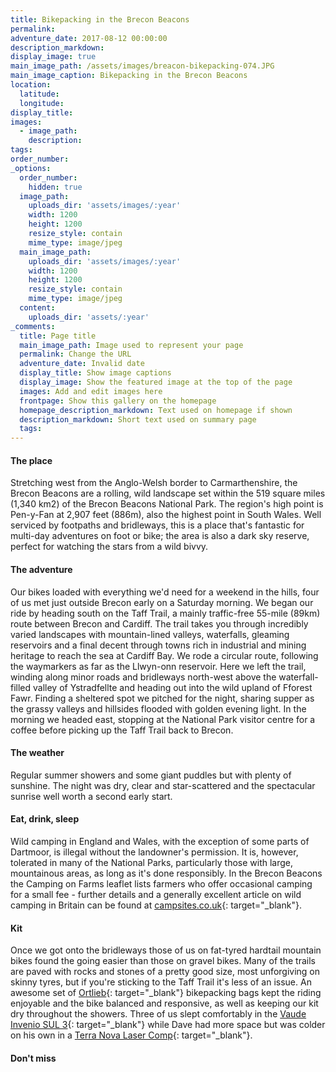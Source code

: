 ```yaml
---
title: Bikepacking in the Brecon Beacons
permalink:
adventure_date: 2017-08-12 00:00:00
description_markdown:
display_image: true
main_image_path: /assets/images/breacon-bikepacking-074.JPG
main_image_caption: Bikepacking in the Brecon Beacons
location:
  latitude:
  longitude:
display_title:
images:
  - image_path:
    description:
tags:
order_number:
_options:
  order_number:
    hidden: true
  image_path:
    uploads_dir: 'assets/images/:year'
    width: 1200
    height: 1200
    resize_style: contain
    mime_type: image/jpeg
  main_image_path:
    uploads_dir: 'assets/images/:year'
    width: 1200
    height: 1200
    resize_style: contain
    mime_type: image/jpeg
  content:
    uploads_dir: 'assets/:year'
_comments:
  title: Page title
  main_image_path: Image used to represent your page
  permalink: Change the URL
  adventure_date: Invalid date
  display_title: Show image captions
  display_image: Show the featured image at the top of the page
  images: Add and edit images here
  frontpage: Show this gallery on the homepage
  homepage_description_markdown: Text used on homepage if shown
  description_markdown: Short text used on summary page
  tags:
---
```


#### The place

Stretching west from the Anglo-Welsh border to Carmarthenshire, the Brecon Beacons are a rolling, wild landscape set within the 519 square miles (1,340 km2) of the Brecon Beacons National Park. The region's high point is Pen-y-Fan at 2,907 feet (886m), also the highest point in South Wales. Well serviced by footpaths and bridleways, this is a place that's fantastic for multi-day adventures on foot or bike; the area is also a dark sky reserve, perfect for watching the stars from a wild bivvy.

#### The adventure

Our bikes loaded with everything we'd need for a weekend in the hills, four of us met just outside Brecon early on a Saturday morning. We began our ride by heading south on the Taff Trail, a mainly traffic-free 55-mile (89km) route between Brecon and Cardiff. The trail takes you through incredibly varied landscapes with mountain-lined valleys, waterfalls, gleaming reservoirs and a final decent through towns rich in industrial and mining heritage to reach the sea at Cardiff Bay. We rode a circular route, following the waymarkers as far as the Llwyn-onn reservoir. Here we left the trail, winding along minor roads and bridleways north-west above the waterfall-filled valley of Ystradfellte and heading out into the wild upland of Fforest Fawr. Finding a sheltered spot we pitched for the night, sharing supper as the grassy valleys and hillsides flooded with golden evening light. In the morning we headed east, stopping at the National Park visitor centre for a coffee before picking up the Taff Trail back to Brecon.&nbsp;

#### The weather

Regular summer showers and some giant puddles but with plenty of sunshine. The night was dry, clear and star-scattered and the spectacular sunrise well worth a second early start.

#### Eat, drink, sleep

Wild camping in England and Wales, with the exception of some parts of Dartmoor, is illegal without the landowner's permission. It is, however, tolerated in many of the National Parks, particularly those with large, mountainous areas, as long as it's done responsibly. In the Brecon Beacons the Camping on Farms leaflet lists farmers who offer occasional camping for a small fee - further details and a generally excellent article on wild camping in Britain can be found at&nbsp;[campsites.co.uk](https://www.campsites.co.uk/guides/wild-camping/wild-camping-in-england-and-wales){: target="_blank"}.

#### Kit

Once we got onto the bridleways those of us on fat-tyred hardtail mountain bikes found the going easier than those on gravel bikes. Many of the trails are paved with rocks and stones of a pretty good size, most unforgiving on skinny tyres, but if you're sticking to the Taff Trail it's less of an issue. An awesome set of&nbsp;[Ortlieb](https://www.ortlieb.com/us/products/bikepacking){: target="_blank"}&nbsp;bikepacking bags kept the riding enjoyable and the bike balanced and responsive, as well as keeping our kit dry throughout the showers. Three of us slept comfortably in the [Vaude Invenio SUL 3](https://www.vaude.com/en-GB/Products/Activity/Best-in-Test/Invenio-SUL-3P?number=124861820){: target="_blank"}&nbsp;while Dave had more space but was colder on his own in a [Terra Nova Laser Comp](https://www.terra-nova.co.uk/tents-and-spares/all-tents/laser-competition-1-tent-ss16/){: target="_blank"}.

#### Don't miss